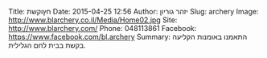 Title: חץוקשת
Date: 2015-04-25 12:56
Author: יזהר גוריון
Slug: archery
Image: http://www.blarchery.co.il/Media/Home02.jpg
Site: http://www.blarchery.com/
Phone: 048113861
Facebook: https://www.facebook.com/bl.archery
Summary: התאמנו באומנות הקליעה בקשת בבית לחם הגלילית.
